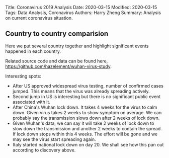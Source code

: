 Title: Coronavirus 2019 Analysis
Date: 2020-03-15
Modified: 2020-03-15
Tags: Data Analysis, Coronavirus
Authors: Harry Zheng
Summary: Analysis on current coronavirus situation. 


## Country to country comparision

Here we put several country together and highlight significant events happened in each country. 

Related source code and data can be found here, https://github.com/hazelement/wuhan-virus-study. 




<style>

</style>

<div id="fig_el426944102982649420588225"></div>
<script>
function mpld3_load_lib(url, callback){
  var s = document.createElement('script');
  s.src = url;
  s.async = true;
  s.onreadystatechange = s.onload = callback;
  s.onerror = function(){console.warn("failed to load library " + url);};
  document.getElementsByTagName("head")[0].appendChild(s);
}

if(typeof(mpld3) !== "undefined" && mpld3._mpld3IsLoaded){
   // already loaded: just create the figure
   !function(mpld3){
       
       mpld3.draw_figure("fig_el426944102982649420588225", {"width": 800.0, "height": 600.0, "axes": [{"bbox": [0.125, 0.10999999999999999, 0.775, 0.77], "xlim": [-2.6500000000000004, 55.65], "ylim": [34.55322789885242, 117240.85552465981], "xdomain": [-2.6500000000000004, 55.65], "ydomain": [34.55322789885242, 117240.85552465981], "xscale": "linear", "yscale": "log", "axes": [{"position": "bottom", "nticks": 10, "tickvalues": null, "tickformat": null, "scale": "linear", "fontsize": 12.0, "grid": {"gridOn": true, "color": "#B0B0B0", "dasharray": "none", "alpha": 1.0}, "visible": true}, {"position": "left", "nticks": 8, "tickvalues": null, "tickformat": null, "scale": "log", "fontsize": 12.0, "grid": {"gridOn": true, "color": "#B0B0B0", "dasharray": "none", "alpha": 1.0}, "visible": true}], "axesbg": "#FFFFFF", "axesbgalpha": null, "zoomable": true, "id": "el42694847459744", "lines": [{"data": "data01", "xindex": 0, "yindex": 1, "coordinates": "data", "id": "el42694530470528", "color": "#0000FF", "linewidth": 1.5, "dasharray": "none", "alpha": 1, "zorder": 2, "drawstyle": "default"}, {"data": "data02", "xindex": 0, "yindex": 1, "coordinates": "data", "id": "el42694524624696", "color": "#FFA500", "linewidth": 1.5, "dasharray": "none", "alpha": 1, "zorder": 2, "drawstyle": "default"}, {"data": "data03", "xindex": 0, "yindex": 1, "coordinates": "data", "id": "el42694847761280", "color": "#008000", "linewidth": 1.5, "dasharray": "none", "alpha": 1, "zorder": 2, "drawstyle": "default"}, {"data": "data04", "xindex": 0, "yindex": 1, "coordinates": "data", "id": "el42694530678864", "color": "#FF0000", "linewidth": 1.5, "dasharray": "none", "alpha": 1, "zorder": 2, "drawstyle": "default"}, {"data": "data05", "xindex": 0, "yindex": 1, "coordinates": "data", "id": "el42694530588080", "color": "#800080", "linewidth": 1.5, "dasharray": "none", "alpha": 1, "zorder": 2, "drawstyle": "default"}, {"data": "data02", "xindex": 0, "yindex": 2, "coordinates": "data", "id": "el42694541540168", "color": "#A52A2A", "linewidth": 1.5, "dasharray": "none", "alpha": 1, "zorder": 2, "drawstyle": "default"}, {"data": "data06", "xindex": 0, "yindex": 1, "coordinates": "data", "id": "el42694530679536", "color": "#FFC0CB", "linewidth": 1.5, "dasharray": "none", "alpha": 1, "zorder": 2, "drawstyle": "default"}, {"data": "data07", "xindex": 0, "yindex": 1, "coordinates": "data", "id": "el42694541540784", "color": "#808080", "linewidth": 1.5, "dasharray": "none", "alpha": 1, "zorder": 2, "drawstyle": "default"}, {"data": "data08", "xindex": 0, "yindex": 1, "coordinates": "axes", "id": "el42694541594704", "color": "#0000FF", "linewidth": 1.5, "dasharray": "none", "alpha": 1, "zorder": 1000002.0, "drawstyle": "default"}, {"data": "data08", "xindex": 0, "yindex": 2, "coordinates": "axes", "id": "el42694541661368", "color": "#FFA500", "linewidth": 1.5, "dasharray": "none", "alpha": 1, "zorder": 1000002.0, "drawstyle": "default"}, {"data": "data08", "xindex": 0, "yindex": 3, "coordinates": "axes", "id": "el42694541662432", "color": "#008000", "linewidth": 1.5, "dasharray": "none", "alpha": 1, "zorder": 1000002.0, "drawstyle": "default"}, {"data": "data08", "xindex": 0, "yindex": 4, "coordinates": "axes", "id": "el42694541663496", "color": "#FF0000", "linewidth": 1.5, "dasharray": "none", "alpha": 1, "zorder": 1000002.0, "drawstyle": "default"}, {"data": "data08", "xindex": 0, "yindex": 5, "coordinates": "axes", "id": "el42694541664560", "color": "#800080", "linewidth": 1.5, "dasharray": "none", "alpha": 1, "zorder": 1000002.0, "drawstyle": "default"}, {"data": "data08", "xindex": 0, "yindex": 6, "coordinates": "axes", "id": "el42694541663720", "color": "#A52A2A", "linewidth": 1.5, "dasharray": "none", "alpha": 1, "zorder": 1000002.0, "drawstyle": "default"}, {"data": "data08", "xindex": 0, "yindex": 7, "coordinates": "axes", "id": "el42694541718880", "color": "#FFC0CB", "linewidth": 1.5, "dasharray": "none", "alpha": 1, "zorder": 1000002.0, "drawstyle": "default"}, {"data": "data08", "xindex": 0, "yindex": 8, "coordinates": "axes", "id": "el42694541719944", "color": "#808080", "linewidth": 1.5, "dasharray": "none", "alpha": 1, "zorder": 1000002.0, "drawstyle": "default"}], "paths": [{"data": "data09", "xindex": 0, "yindex": 1, "coordinates": "axes", "pathcodes": ["M", "L", "S", "L", "S", "L", "S", "L", "S", "Z"], "id": "el42694541591624", "dasharray": "none", "alpha": 0.8, "facecolor": "#FFFFFF", "edgecolor": "#CCCCCC", "edgewidth": 1.0, "zorder": 1000000.0}], "markers": [], "texts": [{"text": "Italy: Start qurantining northern cities", "position": [0.1, 76.0], "coordinates": "data", "h_anchor": "start", "v_baseline": "auto", "rotation": -90.0, "fontsize": 12.0, "color": "#0000FF", "alpha": 1, "zorder": 3, "id": "el42694530586176"}, {"text": "Italy: country lockdown", "position": [19.1, 15113.0], "coordinates": "data", "h_anchor": "start", "v_baseline": "auto", "rotation": -90.0, "fontsize": 12.0, "color": "#0000FF", "alpha": 1, "zorder": 3, "id": "el42694530586736"}, {"text": "United States: Travel ban from Italy, SK and Iran", "position": [4.1, 62.0], "coordinates": "data", "h_anchor": "start", "v_baseline": "auto", "rotation": -90.0, "fontsize": 12.0, "color": "#FFA500", "alpha": 1, "zorder": 3, "id": "el42694530585840"}, {"text": "United States: Approve widespread virus testing", "position": [7.1, 64.0], "coordinates": "data", "h_anchor": "start", "v_baseline": "auto", "rotation": -90.0, "fontsize": 12.0, "color": "#FFA500", "alpha": 1, "zorder": 3, "id": "el42694530588864"}, {"text": "United States: Trump blocks most vistors from Europe", "position": [15.1, 696.0], "coordinates": "data", "h_anchor": "start", "v_baseline": "auto", "rotation": -90.0, "fontsize": 12.0, "color": "#FFA500", "alpha": 1, "zorder": 3, "id": "el42694530589424"}, {"text": "United States: Trump declares national emergency", "position": [17.1, 1264.0], "coordinates": "data", "h_anchor": "start", "v_baseline": "auto", "rotation": -90.0, "fontsize": 12.0, "color": "#FFA500", "alpha": 1, "zorder": 3, "id": "el42694530676064"}, {"text": "South Korea: Daegu street empty and SK military bases lockdown", "position": [1.1, 104.0], "coordinates": "data", "h_anchor": "start", "v_baseline": "auto", "rotation": -90.0, "fontsize": 12.0, "color": "#008000", "alpha": 1, "zorder": 3, "id": "el42694530586064"}, {"text": "South Korea: Church headquaters raided by law enforcements", "position": [5.1, 763.0], "coordinates": "data", "h_anchor": "start", "v_baseline": "auto", "rotation": -90.0, "fontsize": 12.0, "color": "#008000", "alpha": 1, "zorder": 3, "id": "el42694530678192"}, {"text": "Singapore: banned all travelers from South Korea", "position": [13.1, 91.0], "coordinates": "data", "h_anchor": "start", "v_baseline": "auto", "rotation": -90.0, "fontsize": 12.0, "color": "#FF0000", "alpha": 1, "zorder": 3, "id": "el42694530588192"}, {"text": "Singapore: banned all travelers from Iran and Northan Italy", "position": [20.1, 110.0], "coordinates": "data", "h_anchor": "start", "v_baseline": "auto", "rotation": -90.0, "fontsize": 12.0, "color": "#FF0000", "alpha": 1, "zorder": 3, "id": "el42694541538880"}, {"text": "Singapore: banned all travelers from France, Spain and Germany", "position": [31.1, 200.0], "coordinates": "data", "h_anchor": "start", "v_baseline": "auto", "rotation": -90.0, "fontsize": 12.0, "color": "#FF0000", "alpha": 1, "zorder": 3, "id": "el42694541539440"}, {"text": "China: Wuhan lockdown", "position": [2.1, 574.0], "coordinates": "data", "h_anchor": "start", "v_baseline": "auto", "rotation": -90.0, "fontsize": 12.0, "color": "#800080", "alpha": 1, "zorder": 3, "id": "el42694530677520"}, {"text": "Num days from first 50 confirmed case", "position": [0.5, -0.07202982202982203], "coordinates": "axes", "h_anchor": "middle", "v_baseline": "hanging", "rotation": -0.0, "fontsize": 12.0, "color": "#000000", "alpha": 1, "zorder": 3, "id": "el42694847527080"}, {"text": "Accumulative cases", "position": [-0.07305635623179883, 0.5], "coordinates": "axes", "h_anchor": "middle", "v_baseline": "auto", "rotation": -90.0, "fontsize": 12.0, "color": "#000000", "alpha": 1, "zorder": 3, "id": "el42694524624920"}, {"text": "Italy", "position": [0.7608870967741934, 0.4401154401154401], "coordinates": "axes", "h_anchor": "start", "v_baseline": "auto", "rotation": -0.0, "fontsize": 12.0, "color": "#000000", "alpha": 1, "zorder": 1000003.0, "id": "el42694541594200"}, {"text": "United States", "position": [0.7608870967741934, 0.3831168831168831], "coordinates": "axes", "h_anchor": "start", "v_baseline": "auto", "rotation": -0.0, "fontsize": 12.0, "color": "#000000", "alpha": 1, "zorder": 1000003.0, "id": "el42694541595320"}, {"text": "South Korea", "position": [0.7608870967741934, 0.32611832611832614], "coordinates": "axes", "h_anchor": "start", "v_baseline": "auto", "rotation": -0.0, "fontsize": 12.0, "color": "#000000", "alpha": 1, "zorder": 1000003.0, "id": "el42694541661984"}, {"text": "Singapore", "position": [0.7608870967741934, 0.2691197691197691], "coordinates": "axes", "h_anchor": "start", "v_baseline": "auto", "rotation": -0.0, "fontsize": 12.0, "color": "#000000", "alpha": 1, "zorder": 1000003.0, "id": "el42694541663048"}, {"text": "China", "position": [0.7608870967741934, 0.21212121212121218], "coordinates": "axes", "h_anchor": "start", "v_baseline": "auto", "rotation": -0.0, "fontsize": 12.0, "color": "#000000", "alpha": 1, "zorder": 1000003.0, "id": "el42694541664112"}, {"text": "Iran", "position": [0.7608870967741934, 0.15512265512265513], "coordinates": "axes", "h_anchor": "start", "v_baseline": "auto", "rotation": -0.0, "fontsize": 12.0, "color": "#000000", "alpha": 1, "zorder": 1000003.0, "id": "el42694541665176"}, {"text": "United Kingdom", "position": [0.7608870967741934, 0.09812409812409811], "coordinates": "axes", "h_anchor": "start", "v_baseline": "auto", "rotation": -0.0, "fontsize": 12.0, "color": "#000000", "alpha": 1, "zorder": 1000003.0, "id": "el42694541595264"}, {"text": "Canada", "position": [0.7608870967741934, 0.04112554112554109], "coordinates": "axes", "h_anchor": "start", "v_baseline": "auto", "rotation": -0.0, "fontsize": 12.0, "color": "#000000", "alpha": 1, "zorder": 1000003.0, "id": "el42694541719496"}], "collections": [], "images": [], "sharex": [], "sharey": []}], "data": {"data01": [[0.0, 76.0], [1.0, 124.0], [2.0, 229.0], [3.0, 322.0], [4.0, 400.0], [5.0, 650.0], [6.0, 888.0], [7.0, 1128.0], [8.0, 1689.0], [9.0, 2036.0], [10.0, 2502.0], [11.0, 3089.0], [12.0, 3858.0], [13.0, 4636.0], [14.0, 5883.0], [15.0, 7375.0], [16.0, 9172.0], [17.0, 10149.0], [18.0, 12462.0], [19.0, 15113.0], [20.0, 17660.0]], "data02": [[0.0, 53.0, 61.0], [1.0, 53.0, 95.0], [2.0, 59.0, 141.0], [3.0, 59.0, 245.0], [4.0, 62.0, 388.0], [5.0, 62.0, 593.0], [6.0, 62.0, 978.0], [7.0, 64.0, 1501.0], [8.0, 108.0, 2336.0], [9.0, 129.0, 2922.0], [10.0, 148.0, 3513.0], [11.0, 213.0, 4747.0], [12.0, 213.0, 5823.0], [13.0, 213.0, 6566.0], [14.0, 472.0, 7161.0], [15.0, 696.0, 8042.0], [16.0, 987.0, 9000.0], [17.0, 1264.0, 10075.0], [18.0, 1678.0, 11364.0]], "data03": [[0.0, 51.0], [1.0, 104.0], [2.0, 204.0], [3.0, 346.0], [4.0, 602.0], [5.0, 763.0], [6.0, 977.0], [7.0, 1261.0], [8.0, 1766.0], [9.0, 2337.0], [10.0, 3150.0], [11.0, 3736.0], [12.0, 4212.0], [13.0, 4812.0], [14.0, 5328.0], [15.0, 5766.0], [16.0, 6284.0], [17.0, 6767.0], [18.0, 7134.0], [19.0, 7382.0], [20.0, 7513.0], [21.0, 7755.0], [22.0, 7869.0], [23.0, 7979.0], [24.0, 8086.0]], "data04": [[0.0, 50.0], [1.0, 58.0], [2.0, 67.0], [3.0, 72.0], [4.0, 75.0], [5.0, 77.0], [6.0, 81.0], [7.0, 84.0], [8.0, 85.0], [9.0, 86.0], [10.0, 89.0], [11.0, 89.0], [12.0, 90.0], [13.0, 91.0], [14.0, 93.0], [15.0, 96.0], [16.0, 98.0], [17.0, 102.0], [18.0, 106.0], [19.0, 108.0], [20.0, 110.0], [21.0, 110.0], [22.0, 117.0], [23.0, 130.0], [24.0, 138.0], [25.0, 150.0], [26.0, 160.0], [27.0, 166.0], [28.0, 178.0], [29.0, 187.0], [30.0, 200.0]], "data05": [[0.0, 278.0], [1.0, 310.0], [2.0, 574.0], [3.0, 835.0], [4.0, 1297.0], [5.0, 1985.0], [6.0, 2761.0], [7.0, 4537.0], [8.0, 5997.0], [9.0, 7736.0], [10.0, 9720.0], [11.0, 11821.0], [12.0, 14411.0], [13.0, 17238.0], [14.0, 20471.0], [15.0, 24363.0], [16.0, 28060.0], [17.0, 31211.0], [18.0, 34598.0], [19.0, 37251.0], [20.0, 40235.0], [21.0, 42708.0], [22.0, 44730.0], [23.0, 46550.0], [24.0, 48548.0], [25.0, 50054.0], [26.0, 51174.0], [27.0, 70635.0], [28.0, 72528.0], [29.0, 74280.0], [30.0, 74675.0], [31.0, 75569.0], [32.0, 76392.0], [33.0, 77042.0], [34.0, 77262.0], [35.0, 77780.0], [36.0, 78191.0], [37.0, 78630.0], [38.0, 78961.0], [39.0, 79394.0], [40.0, 79968.0], [41.0, 80174.0], [42.0, 80304.0], [43.0, 80422.0], [44.0, 80565.0], [45.0, 80711.0], [46.0, 80813.0], [47.0, 80859.0], [48.0, 80904.0], [49.0, 80924.0], [50.0, 80955.0], [51.0, 80981.0], [52.0, 80991.0], [53.0, 81021.0]], "data06": [[0.0, 51.0], [1.0, 89.0], [2.0, 118.0], [3.0, 167.0], [4.0, 210.0], [5.0, 277.0], [6.0, 323.0], [7.0, 373.0], [8.0, 460.0], [9.0, 594.0], [10.0, 802.0]], "data07": [[0.0, 51.0], [1.0, 57.0], [2.0, 62.0], [3.0, 77.0], [4.0, 93.0], [5.0, 93.0], [6.0, 138.0], [7.0, 176.0]], "data08": [[0.6856182795698924, 0.4527417027417028, 0.39574314574314573, 0.3387445887445888, 0.28174603174603174, 0.2247474747474748, 0.16774891774891776, 0.11075036075036074, 0.05375180375180372], [0.7393817204301074, 0.4527417027417028, 0.39574314574314573, 0.3387445887445888, 0.28174603174603174, 0.2247474747474748, 0.16774891774891776, 0.11075036075036074, 0.05375180375180372]], "data09": [[0.680241935483871, 0.01803751803751802], [0.9811827956989246, 0.01803751803751802], [0.9865591397849461, 0.01803751803751802], [0.9865591397849461, 0.02525252525252525], [0.9865591397849461, 0.47763347763347774], [0.9865591397849461, 0.48484848484848486], [0.9811827956989246, 0.48484848484848486], [0.680241935483871, 0.48484848484848486], [0.6748655913978494, 0.48484848484848486], [0.6748655913978494, 0.47763347763347774], [0.6748655913978494, 0.02525252525252525], [0.6748655913978494, 0.01803751803751802], [0.680241935483871, 0.01803751803751802]]}, "id": "el42694410298264", "plugins": [{"type": "reset"}, {"type": "zoom", "button": true, "enabled": false}, {"type": "boxzoom", "button": true, "enabled": false}]});
   }(mpld3);
}else if(typeof define === "function" && define.amd){
   // require.js is available: use it to load d3/mpld3
   require.config({paths: {d3: "https://mpld3.github.io/js/d3.v3.min"}});
   require(["d3"], function(d3){
      window.d3 = d3;
      mpld3_load_lib("https://mpld3.github.io/js/mpld3.v0.3.js", function(){
         
         mpld3.draw_figure("fig_el426944102982649420588225", {"width": 800.0, "height": 600.0, "axes": [{"bbox": [0.125, 0.10999999999999999, 0.775, 0.77], "xlim": [-2.6500000000000004, 55.65], "ylim": [34.55322789885242, 117240.85552465981], "xdomain": [-2.6500000000000004, 55.65], "ydomain": [34.55322789885242, 117240.85552465981], "xscale": "linear", "yscale": "log", "axes": [{"position": "bottom", "nticks": 10, "tickvalues": null, "tickformat": null, "scale": "linear", "fontsize": 12.0, "grid": {"gridOn": true, "color": "#B0B0B0", "dasharray": "none", "alpha": 1.0}, "visible": true}, {"position": "left", "nticks": 8, "tickvalues": null, "tickformat": null, "scale": "log", "fontsize": 12.0, "grid": {"gridOn": true, "color": "#B0B0B0", "dasharray": "none", "alpha": 1.0}, "visible": true}], "axesbg": "#FFFFFF", "axesbgalpha": null, "zoomable": true, "id": "el42694847459744", "lines": [{"data": "data01", "xindex": 0, "yindex": 1, "coordinates": "data", "id": "el42694530470528", "color": "#0000FF", "linewidth": 1.5, "dasharray": "none", "alpha": 1, "zorder": 2, "drawstyle": "default"}, {"data": "data02", "xindex": 0, "yindex": 1, "coordinates": "data", "id": "el42694524624696", "color": "#FFA500", "linewidth": 1.5, "dasharray": "none", "alpha": 1, "zorder": 2, "drawstyle": "default"}, {"data": "data03", "xindex": 0, "yindex": 1, "coordinates": "data", "id": "el42694847761280", "color": "#008000", "linewidth": 1.5, "dasharray": "none", "alpha": 1, "zorder": 2, "drawstyle": "default"}, {"data": "data04", "xindex": 0, "yindex": 1, "coordinates": "data", "id": "el42694530678864", "color": "#FF0000", "linewidth": 1.5, "dasharray": "none", "alpha": 1, "zorder": 2, "drawstyle": "default"}, {"data": "data05", "xindex": 0, "yindex": 1, "coordinates": "data", "id": "el42694530588080", "color": "#800080", "linewidth": 1.5, "dasharray": "none", "alpha": 1, "zorder": 2, "drawstyle": "default"}, {"data": "data02", "xindex": 0, "yindex": 2, "coordinates": "data", "id": "el42694541540168", "color": "#A52A2A", "linewidth": 1.5, "dasharray": "none", "alpha": 1, "zorder": 2, "drawstyle": "default"}, {"data": "data06", "xindex": 0, "yindex": 1, "coordinates": "data", "id": "el42694530679536", "color": "#FFC0CB", "linewidth": 1.5, "dasharray": "none", "alpha": 1, "zorder": 2, "drawstyle": "default"}, {"data": "data07", "xindex": 0, "yindex": 1, "coordinates": "data", "id": "el42694541540784", "color": "#808080", "linewidth": 1.5, "dasharray": "none", "alpha": 1, "zorder": 2, "drawstyle": "default"}, {"data": "data08", "xindex": 0, "yindex": 1, "coordinates": "axes", "id": "el42694541594704", "color": "#0000FF", "linewidth": 1.5, "dasharray": "none", "alpha": 1, "zorder": 1000002.0, "drawstyle": "default"}, {"data": "data08", "xindex": 0, "yindex": 2, "coordinates": "axes", "id": "el42694541661368", "color": "#FFA500", "linewidth": 1.5, "dasharray": "none", "alpha": 1, "zorder": 1000002.0, "drawstyle": "default"}, {"data": "data08", "xindex": 0, "yindex": 3, "coordinates": "axes", "id": "el42694541662432", "color": "#008000", "linewidth": 1.5, "dasharray": "none", "alpha": 1, "zorder": 1000002.0, "drawstyle": "default"}, {"data": "data08", "xindex": 0, "yindex": 4, "coordinates": "axes", "id": "el42694541663496", "color": "#FF0000", "linewidth": 1.5, "dasharray": "none", "alpha": 1, "zorder": 1000002.0, "drawstyle": "default"}, {"data": "data08", "xindex": 0, "yindex": 5, "coordinates": "axes", "id": "el42694541664560", "color": "#800080", "linewidth": 1.5, "dasharray": "none", "alpha": 1, "zorder": 1000002.0, "drawstyle": "default"}, {"data": "data08", "xindex": 0, "yindex": 6, "coordinates": "axes", "id": "el42694541663720", "color": "#A52A2A", "linewidth": 1.5, "dasharray": "none", "alpha": 1, "zorder": 1000002.0, "drawstyle": "default"}, {"data": "data08", "xindex": 0, "yindex": 7, "coordinates": "axes", "id": "el42694541718880", "color": "#FFC0CB", "linewidth": 1.5, "dasharray": "none", "alpha": 1, "zorder": 1000002.0, "drawstyle": "default"}, {"data": "data08", "xindex": 0, "yindex": 8, "coordinates": "axes", "id": "el42694541719944", "color": "#808080", "linewidth": 1.5, "dasharray": "none", "alpha": 1, "zorder": 1000002.0, "drawstyle": "default"}], "paths": [{"data": "data09", "xindex": 0, "yindex": 1, "coordinates": "axes", "pathcodes": ["M", "L", "S", "L", "S", "L", "S", "L", "S", "Z"], "id": "el42694541591624", "dasharray": "none", "alpha": 0.8, "facecolor": "#FFFFFF", "edgecolor": "#CCCCCC", "edgewidth": 1.0, "zorder": 1000000.0}], "markers": [], "texts": [{"text": "Italy: Start qurantining northern cities", "position": [0.1, 76.0], "coordinates": "data", "h_anchor": "start", "v_baseline": "auto", "rotation": -90.0, "fontsize": 12.0, "color": "#0000FF", "alpha": 1, "zorder": 3, "id": "el42694530586176"}, {"text": "Italy: country lockdown", "position": [19.1, 15113.0], "coordinates": "data", "h_anchor": "start", "v_baseline": "auto", "rotation": -90.0, "fontsize": 12.0, "color": "#0000FF", "alpha": 1, "zorder": 3, "id": "el42694530586736"}, {"text": "United States: Travel ban from Italy, SK and Iran", "position": [4.1, 62.0], "coordinates": "data", "h_anchor": "start", "v_baseline": "auto", "rotation": -90.0, "fontsize": 12.0, "color": "#FFA500", "alpha": 1, "zorder": 3, "id": "el42694530585840"}, {"text": "United States: Approve widespread virus testing", "position": [7.1, 64.0], "coordinates": "data", "h_anchor": "start", "v_baseline": "auto", "rotation": -90.0, "fontsize": 12.0, "color": "#FFA500", "alpha": 1, "zorder": 3, "id": "el42694530588864"}, {"text": "United States: Trump blocks most vistors from Europe", "position": [15.1, 696.0], "coordinates": "data", "h_anchor": "start", "v_baseline": "auto", "rotation": -90.0, "fontsize": 12.0, "color": "#FFA500", "alpha": 1, "zorder": 3, "id": "el42694530589424"}, {"text": "United States: Trump declares national emergency", "position": [17.1, 1264.0], "coordinates": "data", "h_anchor": "start", "v_baseline": "auto", "rotation": -90.0, "fontsize": 12.0, "color": "#FFA500", "alpha": 1, "zorder": 3, "id": "el42694530676064"}, {"text": "South Korea: Daegu street empty and SK military bases lockdown", "position": [1.1, 104.0], "coordinates": "data", "h_anchor": "start", "v_baseline": "auto", "rotation": -90.0, "fontsize": 12.0, "color": "#008000", "alpha": 1, "zorder": 3, "id": "el42694530586064"}, {"text": "South Korea: Church headquaters raided by law enforcements", "position": [5.1, 763.0], "coordinates": "data", "h_anchor": "start", "v_baseline": "auto", "rotation": -90.0, "fontsize": 12.0, "color": "#008000", "alpha": 1, "zorder": 3, "id": "el42694530678192"}, {"text": "Singapore: banned all travelers from South Korea", "position": [13.1, 91.0], "coordinates": "data", "h_anchor": "start", "v_baseline": "auto", "rotation": -90.0, "fontsize": 12.0, "color": "#FF0000", "alpha": 1, "zorder": 3, "id": "el42694530588192"}, {"text": "Singapore: banned all travelers from Iran and Northan Italy", "position": [20.1, 110.0], "coordinates": "data", "h_anchor": "start", "v_baseline": "auto", "rotation": -90.0, "fontsize": 12.0, "color": "#FF0000", "alpha": 1, "zorder": 3, "id": "el42694541538880"}, {"text": "Singapore: banned all travelers from France, Spain and Germany", "position": [31.1, 200.0], "coordinates": "data", "h_anchor": "start", "v_baseline": "auto", "rotation": -90.0, "fontsize": 12.0, "color": "#FF0000", "alpha": 1, "zorder": 3, "id": "el42694541539440"}, {"text": "China: Wuhan lockdown", "position": [2.1, 574.0], "coordinates": "data", "h_anchor": "start", "v_baseline": "auto", "rotation": -90.0, "fontsize": 12.0, "color": "#800080", "alpha": 1, "zorder": 3, "id": "el42694530677520"}, {"text": "Num days from first 50 confirmed case", "position": [0.5, -0.07202982202982203], "coordinates": "axes", "h_anchor": "middle", "v_baseline": "hanging", "rotation": -0.0, "fontsize": 12.0, "color": "#000000", "alpha": 1, "zorder": 3, "id": "el42694847527080"}, {"text": "Accumulative cases", "position": [-0.07305635623179883, 0.5], "coordinates": "axes", "h_anchor": "middle", "v_baseline": "auto", "rotation": -90.0, "fontsize": 12.0, "color": "#000000", "alpha": 1, "zorder": 3, "id": "el42694524624920"}, {"text": "Italy", "position": [0.7608870967741934, 0.4401154401154401], "coordinates": "axes", "h_anchor": "start", "v_baseline": "auto", "rotation": -0.0, "fontsize": 12.0, "color": "#000000", "alpha": 1, "zorder": 1000003.0, "id": "el42694541594200"}, {"text": "United States", "position": [0.7608870967741934, 0.3831168831168831], "coordinates": "axes", "h_anchor": "start", "v_baseline": "auto", "rotation": -0.0, "fontsize": 12.0, "color": "#000000", "alpha": 1, "zorder": 1000003.0, "id": "el42694541595320"}, {"text": "South Korea", "position": [0.7608870967741934, 0.32611832611832614], "coordinates": "axes", "h_anchor": "start", "v_baseline": "auto", "rotation": -0.0, "fontsize": 12.0, "color": "#000000", "alpha": 1, "zorder": 1000003.0, "id": "el42694541661984"}, {"text": "Singapore", "position": [0.7608870967741934, 0.2691197691197691], "coordinates": "axes", "h_anchor": "start", "v_baseline": "auto", "rotation": -0.0, "fontsize": 12.0, "color": "#000000", "alpha": 1, "zorder": 1000003.0, "id": "el42694541663048"}, {"text": "China", "position": [0.7608870967741934, 0.21212121212121218], "coordinates": "axes", "h_anchor": "start", "v_baseline": "auto", "rotation": -0.0, "fontsize": 12.0, "color": "#000000", "alpha": 1, "zorder": 1000003.0, "id": "el42694541664112"}, {"text": "Iran", "position": [0.7608870967741934, 0.15512265512265513], "coordinates": "axes", "h_anchor": "start", "v_baseline": "auto", "rotation": -0.0, "fontsize": 12.0, "color": "#000000", "alpha": 1, "zorder": 1000003.0, "id": "el42694541665176"}, {"text": "United Kingdom", "position": [0.7608870967741934, 0.09812409812409811], "coordinates": "axes", "h_anchor": "start", "v_baseline": "auto", "rotation": -0.0, "fontsize": 12.0, "color": "#000000", "alpha": 1, "zorder": 1000003.0, "id": "el42694541595264"}, {"text": "Canada", "position": [0.7608870967741934, 0.04112554112554109], "coordinates": "axes", "h_anchor": "start", "v_baseline": "auto", "rotation": -0.0, "fontsize": 12.0, "color": "#000000", "alpha": 1, "zorder": 1000003.0, "id": "el42694541719496"}], "collections": [], "images": [], "sharex": [], "sharey": []}], "data": {"data01": [[0.0, 76.0], [1.0, 124.0], [2.0, 229.0], [3.0, 322.0], [4.0, 400.0], [5.0, 650.0], [6.0, 888.0], [7.0, 1128.0], [8.0, 1689.0], [9.0, 2036.0], [10.0, 2502.0], [11.0, 3089.0], [12.0, 3858.0], [13.0, 4636.0], [14.0, 5883.0], [15.0, 7375.0], [16.0, 9172.0], [17.0, 10149.0], [18.0, 12462.0], [19.0, 15113.0], [20.0, 17660.0]], "data02": [[0.0, 53.0, 61.0], [1.0, 53.0, 95.0], [2.0, 59.0, 141.0], [3.0, 59.0, 245.0], [4.0, 62.0, 388.0], [5.0, 62.0, 593.0], [6.0, 62.0, 978.0], [7.0, 64.0, 1501.0], [8.0, 108.0, 2336.0], [9.0, 129.0, 2922.0], [10.0, 148.0, 3513.0], [11.0, 213.0, 4747.0], [12.0, 213.0, 5823.0], [13.0, 213.0, 6566.0], [14.0, 472.0, 7161.0], [15.0, 696.0, 8042.0], [16.0, 987.0, 9000.0], [17.0, 1264.0, 10075.0], [18.0, 1678.0, 11364.0]], "data03": [[0.0, 51.0], [1.0, 104.0], [2.0, 204.0], [3.0, 346.0], [4.0, 602.0], [5.0, 763.0], [6.0, 977.0], [7.0, 1261.0], [8.0, 1766.0], [9.0, 2337.0], [10.0, 3150.0], [11.0, 3736.0], [12.0, 4212.0], [13.0, 4812.0], [14.0, 5328.0], [15.0, 5766.0], [16.0, 6284.0], [17.0, 6767.0], [18.0, 7134.0], [19.0, 7382.0], [20.0, 7513.0], [21.0, 7755.0], [22.0, 7869.0], [23.0, 7979.0], [24.0, 8086.0]], "data04": [[0.0, 50.0], [1.0, 58.0], [2.0, 67.0], [3.0, 72.0], [4.0, 75.0], [5.0, 77.0], [6.0, 81.0], [7.0, 84.0], [8.0, 85.0], [9.0, 86.0], [10.0, 89.0], [11.0, 89.0], [12.0, 90.0], [13.0, 91.0], [14.0, 93.0], [15.0, 96.0], [16.0, 98.0], [17.0, 102.0], [18.0, 106.0], [19.0, 108.0], [20.0, 110.0], [21.0, 110.0], [22.0, 117.0], [23.0, 130.0], [24.0, 138.0], [25.0, 150.0], [26.0, 160.0], [27.0, 166.0], [28.0, 178.0], [29.0, 187.0], [30.0, 200.0]], "data05": [[0.0, 278.0], [1.0, 310.0], [2.0, 574.0], [3.0, 835.0], [4.0, 1297.0], [5.0, 1985.0], [6.0, 2761.0], [7.0, 4537.0], [8.0, 5997.0], [9.0, 7736.0], [10.0, 9720.0], [11.0, 11821.0], [12.0, 14411.0], [13.0, 17238.0], [14.0, 20471.0], [15.0, 24363.0], [16.0, 28060.0], [17.0, 31211.0], [18.0, 34598.0], [19.0, 37251.0], [20.0, 40235.0], [21.0, 42708.0], [22.0, 44730.0], [23.0, 46550.0], [24.0, 48548.0], [25.0, 50054.0], [26.0, 51174.0], [27.0, 70635.0], [28.0, 72528.0], [29.0, 74280.0], [30.0, 74675.0], [31.0, 75569.0], [32.0, 76392.0], [33.0, 77042.0], [34.0, 77262.0], [35.0, 77780.0], [36.0, 78191.0], [37.0, 78630.0], [38.0, 78961.0], [39.0, 79394.0], [40.0, 79968.0], [41.0, 80174.0], [42.0, 80304.0], [43.0, 80422.0], [44.0, 80565.0], [45.0, 80711.0], [46.0, 80813.0], [47.0, 80859.0], [48.0, 80904.0], [49.0, 80924.0], [50.0, 80955.0], [51.0, 80981.0], [52.0, 80991.0], [53.0, 81021.0]], "data06": [[0.0, 51.0], [1.0, 89.0], [2.0, 118.0], [3.0, 167.0], [4.0, 210.0], [5.0, 277.0], [6.0, 323.0], [7.0, 373.0], [8.0, 460.0], [9.0, 594.0], [10.0, 802.0]], "data07": [[0.0, 51.0], [1.0, 57.0], [2.0, 62.0], [3.0, 77.0], [4.0, 93.0], [5.0, 93.0], [6.0, 138.0], [7.0, 176.0]], "data08": [[0.6856182795698924, 0.4527417027417028, 0.39574314574314573, 0.3387445887445888, 0.28174603174603174, 0.2247474747474748, 0.16774891774891776, 0.11075036075036074, 0.05375180375180372], [0.7393817204301074, 0.4527417027417028, 0.39574314574314573, 0.3387445887445888, 0.28174603174603174, 0.2247474747474748, 0.16774891774891776, 0.11075036075036074, 0.05375180375180372]], "data09": [[0.680241935483871, 0.01803751803751802], [0.9811827956989246, 0.01803751803751802], [0.9865591397849461, 0.01803751803751802], [0.9865591397849461, 0.02525252525252525], [0.9865591397849461, 0.47763347763347774], [0.9865591397849461, 0.48484848484848486], [0.9811827956989246, 0.48484848484848486], [0.680241935483871, 0.48484848484848486], [0.6748655913978494, 0.48484848484848486], [0.6748655913978494, 0.47763347763347774], [0.6748655913978494, 0.02525252525252525], [0.6748655913978494, 0.01803751803751802], [0.680241935483871, 0.01803751803751802]]}, "id": "el42694410298264", "plugins": [{"type": "reset"}, {"type": "zoom", "button": true, "enabled": false}, {"type": "boxzoom", "button": true, "enabled": false}]});
      });
    });
}else{
    // require.js not available: dynamically load d3 & mpld3
    mpld3_load_lib("https://mpld3.github.io/js/d3.v3.min.js", function(){
         mpld3_load_lib("https://mpld3.github.io/js/mpld3.v0.3.js", function(){
                 
                 mpld3.draw_figure("fig_el426944102982649420588225", {"width": 800.0, "height": 600.0, "axes": [{"bbox": [0.125, 0.10999999999999999, 0.775, 0.77], "xlim": [-2.6500000000000004, 55.65], "ylim": [34.55322789885242, 117240.85552465981], "xdomain": [-2.6500000000000004, 55.65], "ydomain": [34.55322789885242, 117240.85552465981], "xscale": "linear", "yscale": "log", "axes": [{"position": "bottom", "nticks": 10, "tickvalues": null, "tickformat": null, "scale": "linear", "fontsize": 12.0, "grid": {"gridOn": true, "color": "#B0B0B0", "dasharray": "none", "alpha": 1.0}, "visible": true}, {"position": "left", "nticks": 8, "tickvalues": null, "tickformat": null, "scale": "log", "fontsize": 12.0, "grid": {"gridOn": true, "color": "#B0B0B0", "dasharray": "none", "alpha": 1.0}, "visible": true}], "axesbg": "#FFFFFF", "axesbgalpha": null, "zoomable": true, "id": "el42694847459744", "lines": [{"data": "data01", "xindex": 0, "yindex": 1, "coordinates": "data", "id": "el42694530470528", "color": "#0000FF", "linewidth": 1.5, "dasharray": "none", "alpha": 1, "zorder": 2, "drawstyle": "default"}, {"data": "data02", "xindex": 0, "yindex": 1, "coordinates": "data", "id": "el42694524624696", "color": "#FFA500", "linewidth": 1.5, "dasharray": "none", "alpha": 1, "zorder": 2, "drawstyle": "default"}, {"data": "data03", "xindex": 0, "yindex": 1, "coordinates": "data", "id": "el42694847761280", "color": "#008000", "linewidth": 1.5, "dasharray": "none", "alpha": 1, "zorder": 2, "drawstyle": "default"}, {"data": "data04", "xindex": 0, "yindex": 1, "coordinates": "data", "id": "el42694530678864", "color": "#FF0000", "linewidth": 1.5, "dasharray": "none", "alpha": 1, "zorder": 2, "drawstyle": "default"}, {"data": "data05", "xindex": 0, "yindex": 1, "coordinates": "data", "id": "el42694530588080", "color": "#800080", "linewidth": 1.5, "dasharray": "none", "alpha": 1, "zorder": 2, "drawstyle": "default"}, {"data": "data02", "xindex": 0, "yindex": 2, "coordinates": "data", "id": "el42694541540168", "color": "#A52A2A", "linewidth": 1.5, "dasharray": "none", "alpha": 1, "zorder": 2, "drawstyle": "default"}, {"data": "data06", "xindex": 0, "yindex": 1, "coordinates": "data", "id": "el42694530679536", "color": "#FFC0CB", "linewidth": 1.5, "dasharray": "none", "alpha": 1, "zorder": 2, "drawstyle": "default"}, {"data": "data07", "xindex": 0, "yindex": 1, "coordinates": "data", "id": "el42694541540784", "color": "#808080", "linewidth": 1.5, "dasharray": "none", "alpha": 1, "zorder": 2, "drawstyle": "default"}, {"data": "data08", "xindex": 0, "yindex": 1, "coordinates": "axes", "id": "el42694541594704", "color": "#0000FF", "linewidth": 1.5, "dasharray": "none", "alpha": 1, "zorder": 1000002.0, "drawstyle": "default"}, {"data": "data08", "xindex": 0, "yindex": 2, "coordinates": "axes", "id": "el42694541661368", "color": "#FFA500", "linewidth": 1.5, "dasharray": "none", "alpha": 1, "zorder": 1000002.0, "drawstyle": "default"}, {"data": "data08", "xindex": 0, "yindex": 3, "coordinates": "axes", "id": "el42694541662432", "color": "#008000", "linewidth": 1.5, "dasharray": "none", "alpha": 1, "zorder": 1000002.0, "drawstyle": "default"}, {"data": "data08", "xindex": 0, "yindex": 4, "coordinates": "axes", "id": "el42694541663496", "color": "#FF0000", "linewidth": 1.5, "dasharray": "none", "alpha": 1, "zorder": 1000002.0, "drawstyle": "default"}, {"data": "data08", "xindex": 0, "yindex": 5, "coordinates": "axes", "id": "el42694541664560", "color": "#800080", "linewidth": 1.5, "dasharray": "none", "alpha": 1, "zorder": 1000002.0, "drawstyle": "default"}, {"data": "data08", "xindex": 0, "yindex": 6, "coordinates": "axes", "id": "el42694541663720", "color": "#A52A2A", "linewidth": 1.5, "dasharray": "none", "alpha": 1, "zorder": 1000002.0, "drawstyle": "default"}, {"data": "data08", "xindex": 0, "yindex": 7, "coordinates": "axes", "id": "el42694541718880", "color": "#FFC0CB", "linewidth": 1.5, "dasharray": "none", "alpha": 1, "zorder": 1000002.0, "drawstyle": "default"}, {"data": "data08", "xindex": 0, "yindex": 8, "coordinates": "axes", "id": "el42694541719944", "color": "#808080", "linewidth": 1.5, "dasharray": "none", "alpha": 1, "zorder": 1000002.0, "drawstyle": "default"}], "paths": [{"data": "data09", "xindex": 0, "yindex": 1, "coordinates": "axes", "pathcodes": ["M", "L", "S", "L", "S", "L", "S", "L", "S", "Z"], "id": "el42694541591624", "dasharray": "none", "alpha": 0.8, "facecolor": "#FFFFFF", "edgecolor": "#CCCCCC", "edgewidth": 1.0, "zorder": 1000000.0}], "markers": [], "texts": [{"text": "Italy: Start qurantining northern cities", "position": [0.1, 76.0], "coordinates": "data", "h_anchor": "start", "v_baseline": "auto", "rotation": -90.0, "fontsize": 12.0, "color": "#0000FF", "alpha": 1, "zorder": 3, "id": "el42694530586176"}, {"text": "Italy: country lockdown", "position": [19.1, 15113.0], "coordinates": "data", "h_anchor": "start", "v_baseline": "auto", "rotation": -90.0, "fontsize": 12.0, "color": "#0000FF", "alpha": 1, "zorder": 3, "id": "el42694530586736"}, {"text": "United States: Travel ban from Italy, SK and Iran", "position": [4.1, 62.0], "coordinates": "data", "h_anchor": "start", "v_baseline": "auto", "rotation": -90.0, "fontsize": 12.0, "color": "#FFA500", "alpha": 1, "zorder": 3, "id": "el42694530585840"}, {"text": "United States: Approve widespread virus testing", "position": [7.1, 64.0], "coordinates": "data", "h_anchor": "start", "v_baseline": "auto", "rotation": -90.0, "fontsize": 12.0, "color": "#FFA500", "alpha": 1, "zorder": 3, "id": "el42694530588864"}, {"text": "United States: Trump blocks most vistors from Europe", "position": [15.1, 696.0], "coordinates": "data", "h_anchor": "start", "v_baseline": "auto", "rotation": -90.0, "fontsize": 12.0, "color": "#FFA500", "alpha": 1, "zorder": 3, "id": "el42694530589424"}, {"text": "United States: Trump declares national emergency", "position": [17.1, 1264.0], "coordinates": "data", "h_anchor": "start", "v_baseline": "auto", "rotation": -90.0, "fontsize": 12.0, "color": "#FFA500", "alpha": 1, "zorder": 3, "id": "el42694530676064"}, {"text": "South Korea: Daegu street empty and SK military bases lockdown", "position": [1.1, 104.0], "coordinates": "data", "h_anchor": "start", "v_baseline": "auto", "rotation": -90.0, "fontsize": 12.0, "color": "#008000", "alpha": 1, "zorder": 3, "id": "el42694530586064"}, {"text": "South Korea: Church headquaters raided by law enforcements", "position": [5.1, 763.0], "coordinates": "data", "h_anchor": "start", "v_baseline": "auto", "rotation": -90.0, "fontsize": 12.0, "color": "#008000", "alpha": 1, "zorder": 3, "id": "el42694530678192"}, {"text": "Singapore: banned all travelers from South Korea", "position": [13.1, 91.0], "coordinates": "data", "h_anchor": "start", "v_baseline": "auto", "rotation": -90.0, "fontsize": 12.0, "color": "#FF0000", "alpha": 1, "zorder": 3, "id": "el42694530588192"}, {"text": "Singapore: banned all travelers from Iran and Northan Italy", "position": [20.1, 110.0], "coordinates": "data", "h_anchor": "start", "v_baseline": "auto", "rotation": -90.0, "fontsize": 12.0, "color": "#FF0000", "alpha": 1, "zorder": 3, "id": "el42694541538880"}, {"text": "Singapore: banned all travelers from France, Spain and Germany", "position": [31.1, 200.0], "coordinates": "data", "h_anchor": "start", "v_baseline": "auto", "rotation": -90.0, "fontsize": 12.0, "color": "#FF0000", "alpha": 1, "zorder": 3, "id": "el42694541539440"}, {"text": "China: Wuhan lockdown", "position": [2.1, 574.0], "coordinates": "data", "h_anchor": "start", "v_baseline": "auto", "rotation": -90.0, "fontsize": 12.0, "color": "#800080", "alpha": 1, "zorder": 3, "id": "el42694530677520"}, {"text": "Num days from first 50 confirmed case", "position": [0.5, -0.07202982202982203], "coordinates": "axes", "h_anchor": "middle", "v_baseline": "hanging", "rotation": -0.0, "fontsize": 12.0, "color": "#000000", "alpha": 1, "zorder": 3, "id": "el42694847527080"}, {"text": "Accumulative cases", "position": [-0.07305635623179883, 0.5], "coordinates": "axes", "h_anchor": "middle", "v_baseline": "auto", "rotation": -90.0, "fontsize": 12.0, "color": "#000000", "alpha": 1, "zorder": 3, "id": "el42694524624920"}, {"text": "Italy", "position": [0.7608870967741934, 0.4401154401154401], "coordinates": "axes", "h_anchor": "start", "v_baseline": "auto", "rotation": -0.0, "fontsize": 12.0, "color": "#000000", "alpha": 1, "zorder": 1000003.0, "id": "el42694541594200"}, {"text": "United States", "position": [0.7608870967741934, 0.3831168831168831], "coordinates": "axes", "h_anchor": "start", "v_baseline": "auto", "rotation": -0.0, "fontsize": 12.0, "color": "#000000", "alpha": 1, "zorder": 1000003.0, "id": "el42694541595320"}, {"text": "South Korea", "position": [0.7608870967741934, 0.32611832611832614], "coordinates": "axes", "h_anchor": "start", "v_baseline": "auto", "rotation": -0.0, "fontsize": 12.0, "color": "#000000", "alpha": 1, "zorder": 1000003.0, "id": "el42694541661984"}, {"text": "Singapore", "position": [0.7608870967741934, 0.2691197691197691], "coordinates": "axes", "h_anchor": "start", "v_baseline": "auto", "rotation": -0.0, "fontsize": 12.0, "color": "#000000", "alpha": 1, "zorder": 1000003.0, "id": "el42694541663048"}, {"text": "China", "position": [0.7608870967741934, 0.21212121212121218], "coordinates": "axes", "h_anchor": "start", "v_baseline": "auto", "rotation": -0.0, "fontsize": 12.0, "color": "#000000", "alpha": 1, "zorder": 1000003.0, "id": "el42694541664112"}, {"text": "Iran", "position": [0.7608870967741934, 0.15512265512265513], "coordinates": "axes", "h_anchor": "start", "v_baseline": "auto", "rotation": -0.0, "fontsize": 12.0, "color": "#000000", "alpha": 1, "zorder": 1000003.0, "id": "el42694541665176"}, {"text": "United Kingdom", "position": [0.7608870967741934, 0.09812409812409811], "coordinates": "axes", "h_anchor": "start", "v_baseline": "auto", "rotation": -0.0, "fontsize": 12.0, "color": "#000000", "alpha": 1, "zorder": 1000003.0, "id": "el42694541595264"}, {"text": "Canada", "position": [0.7608870967741934, 0.04112554112554109], "coordinates": "axes", "h_anchor": "start", "v_baseline": "auto", "rotation": -0.0, "fontsize": 12.0, "color": "#000000", "alpha": 1, "zorder": 1000003.0, "id": "el42694541719496"}], "collections": [], "images": [], "sharex": [], "sharey": []}], "data": {"data01": [[0.0, 76.0], [1.0, 124.0], [2.0, 229.0], [3.0, 322.0], [4.0, 400.0], [5.0, 650.0], [6.0, 888.0], [7.0, 1128.0], [8.0, 1689.0], [9.0, 2036.0], [10.0, 2502.0], [11.0, 3089.0], [12.0, 3858.0], [13.0, 4636.0], [14.0, 5883.0], [15.0, 7375.0], [16.0, 9172.0], [17.0, 10149.0], [18.0, 12462.0], [19.0, 15113.0], [20.0, 17660.0]], "data02": [[0.0, 53.0, 61.0], [1.0, 53.0, 95.0], [2.0, 59.0, 141.0], [3.0, 59.0, 245.0], [4.0, 62.0, 388.0], [5.0, 62.0, 593.0], [6.0, 62.0, 978.0], [7.0, 64.0, 1501.0], [8.0, 108.0, 2336.0], [9.0, 129.0, 2922.0], [10.0, 148.0, 3513.0], [11.0, 213.0, 4747.0], [12.0, 213.0, 5823.0], [13.0, 213.0, 6566.0], [14.0, 472.0, 7161.0], [15.0, 696.0, 8042.0], [16.0, 987.0, 9000.0], [17.0, 1264.0, 10075.0], [18.0, 1678.0, 11364.0]], "data03": [[0.0, 51.0], [1.0, 104.0], [2.0, 204.0], [3.0, 346.0], [4.0, 602.0], [5.0, 763.0], [6.0, 977.0], [7.0, 1261.0], [8.0, 1766.0], [9.0, 2337.0], [10.0, 3150.0], [11.0, 3736.0], [12.0, 4212.0], [13.0, 4812.0], [14.0, 5328.0], [15.0, 5766.0], [16.0, 6284.0], [17.0, 6767.0], [18.0, 7134.0], [19.0, 7382.0], [20.0, 7513.0], [21.0, 7755.0], [22.0, 7869.0], [23.0, 7979.0], [24.0, 8086.0]], "data04": [[0.0, 50.0], [1.0, 58.0], [2.0, 67.0], [3.0, 72.0], [4.0, 75.0], [5.0, 77.0], [6.0, 81.0], [7.0, 84.0], [8.0, 85.0], [9.0, 86.0], [10.0, 89.0], [11.0, 89.0], [12.0, 90.0], [13.0, 91.0], [14.0, 93.0], [15.0, 96.0], [16.0, 98.0], [17.0, 102.0], [18.0, 106.0], [19.0, 108.0], [20.0, 110.0], [21.0, 110.0], [22.0, 117.0], [23.0, 130.0], [24.0, 138.0], [25.0, 150.0], [26.0, 160.0], [27.0, 166.0], [28.0, 178.0], [29.0, 187.0], [30.0, 200.0]], "data05": [[0.0, 278.0], [1.0, 310.0], [2.0, 574.0], [3.0, 835.0], [4.0, 1297.0], [5.0, 1985.0], [6.0, 2761.0], [7.0, 4537.0], [8.0, 5997.0], [9.0, 7736.0], [10.0, 9720.0], [11.0, 11821.0], [12.0, 14411.0], [13.0, 17238.0], [14.0, 20471.0], [15.0, 24363.0], [16.0, 28060.0], [17.0, 31211.0], [18.0, 34598.0], [19.0, 37251.0], [20.0, 40235.0], [21.0, 42708.0], [22.0, 44730.0], [23.0, 46550.0], [24.0, 48548.0], [25.0, 50054.0], [26.0, 51174.0], [27.0, 70635.0], [28.0, 72528.0], [29.0, 74280.0], [30.0, 74675.0], [31.0, 75569.0], [32.0, 76392.0], [33.0, 77042.0], [34.0, 77262.0], [35.0, 77780.0], [36.0, 78191.0], [37.0, 78630.0], [38.0, 78961.0], [39.0, 79394.0], [40.0, 79968.0], [41.0, 80174.0], [42.0, 80304.0], [43.0, 80422.0], [44.0, 80565.0], [45.0, 80711.0], [46.0, 80813.0], [47.0, 80859.0], [48.0, 80904.0], [49.0, 80924.0], [50.0, 80955.0], [51.0, 80981.0], [52.0, 80991.0], [53.0, 81021.0]], "data06": [[0.0, 51.0], [1.0, 89.0], [2.0, 118.0], [3.0, 167.0], [4.0, 210.0], [5.0, 277.0], [6.0, 323.0], [7.0, 373.0], [8.0, 460.0], [9.0, 594.0], [10.0, 802.0]], "data07": [[0.0, 51.0], [1.0, 57.0], [2.0, 62.0], [3.0, 77.0], [4.0, 93.0], [5.0, 93.0], [6.0, 138.0], [7.0, 176.0]], "data08": [[0.6856182795698924, 0.4527417027417028, 0.39574314574314573, 0.3387445887445888, 0.28174603174603174, 0.2247474747474748, 0.16774891774891776, 0.11075036075036074, 0.05375180375180372], [0.7393817204301074, 0.4527417027417028, 0.39574314574314573, 0.3387445887445888, 0.28174603174603174, 0.2247474747474748, 0.16774891774891776, 0.11075036075036074, 0.05375180375180372]], "data09": [[0.680241935483871, 0.01803751803751802], [0.9811827956989246, 0.01803751803751802], [0.9865591397849461, 0.01803751803751802], [0.9865591397849461, 0.02525252525252525], [0.9865591397849461, 0.47763347763347774], [0.9865591397849461, 0.48484848484848486], [0.9811827956989246, 0.48484848484848486], [0.680241935483871, 0.48484848484848486], [0.6748655913978494, 0.48484848484848486], [0.6748655913978494, 0.47763347763347774], [0.6748655913978494, 0.02525252525252525], [0.6748655913978494, 0.01803751803751802], [0.680241935483871, 0.01803751803751802]]}, "id": "el42694410298264", "plugins": [{"type": "reset"}, {"type": "zoom", "button": true, "enabled": false}, {"type": "boxzoom", "button": true, "enabled": false}]});
            })
         });
}
</script>



Interesting spots:

* After US approved widespread virus testing, number of confirmed cases jumped. This means that the virus was already spreading actively. 
* Second jump in US is interesting but there is no significant public event associated with it. 
* After China's Wuhan lock down. It takes 4 weeks for the virus to calm down. Given virus takes 2 weeks to show symptom on average. We can probably say the transmission slows down after 2 weeks of lock down. 
* Given Wuhan's data, we can say it will take 2 weeks of lock down to slow down the transmission and another 2 weeks to contain the spread. If lock down stops within this 4 weeks. The effort will be gone and we may see the virus start spreading again. 
* Italy started national lock down on day 20. We shall see how this pan out according to discovery above. 
